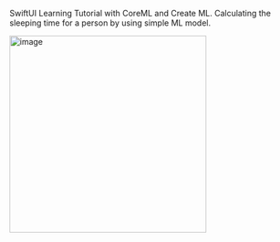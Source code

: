 SwiftUI Learning Tutorial with CoreML and Create ML. Calculating the sleeping time for a person by using simple ML model.

<img width="345" alt="image" src="https://github.com/masnmz/Better-Rest/assets/101047936/690a3311-c7d3-4c7f-b44c-ab0b4b209289">

